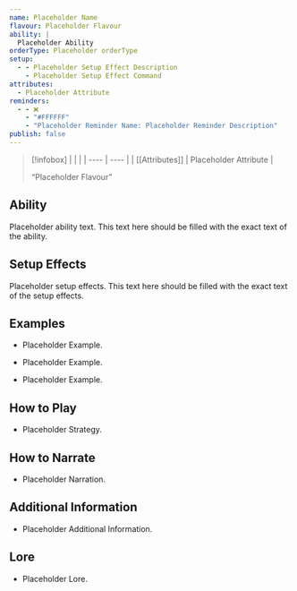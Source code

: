 ```yaml
---
name: Placeholder Name
flavour: Placeholder Flavour
ability: |
  Placeholder Ability
orderType: Placeholder orderType
setup:
  - - Placeholder Setup Effect Description
    - Placeholder Setup Effect Command
attributes:
  - Placeholder Attribute
reminders:
  - - ❌
    - "#FFFFFF"
    - "Placeholder Reminder Name: Placeholder Reminder Description"
publish: false
---
```

> [!infobox]
> |  |  |
> | ---- | ---- |
> | [[Attributes]] | Placeholder Attribute |
> 
>  “Placeholder Flavour”

## Ability
Placeholder ability text. This text here should be filled with the exact text of the ability.

## Setup Effects
Placeholder setup effects. This text here should be filled with the exact text of the setup effects.

## Examples
- Placeholder Example.

- Placeholder Example.

- Placeholder Example.

## How to Play
- Placeholder Strategy.

## How to Narrate
- Placeholder Narration.

## Additional Information
- Placeholder Additional Information.

## Lore
- Placeholder Lore.